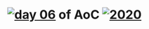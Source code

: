 # [![day 06](06)](https://adventofcode.com/day/6) of AoC [![2020](2020)](https://adventofcode.com/2020)
